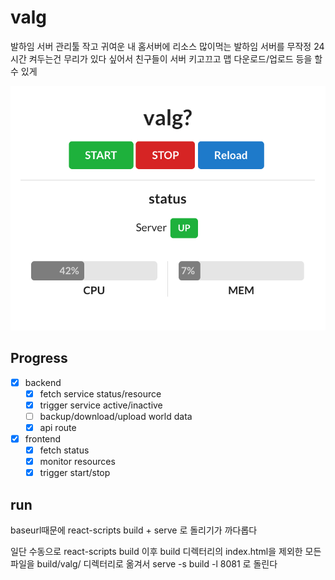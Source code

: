 # valg

발하임 서버 관리툴
작고 귀여운 내 홈서버에 리소스 많이먹는 발하임 서버를 무작정 24시간 켜두는건 무리가 있다 싶어서 친구들이 서버 키고끄고 맵 다운로드/업로드 등을 할 수 있게

![preview](/imgs/preview.png)

## Progress

- [x] backend
  - [x] fetch service status/resource
  - [x] trigger service active/inactive
  - [ ] backup/download/upload world data
  - [x] api route
- [x] frontend
  - [x] fetch status
  - [x] monitor resources
  - [x] trigger start/stop

## run

baseurl때문에 react-scripts build + serve 로 돌리기가 까다롭다

일단 수동으로 react-scripts build 이후 build 디렉터리의 index.html을 제외한 모든 파일을 build/valg/ 디렉터리로 옮겨서 serve -s build -l 8081 로 돌린다
